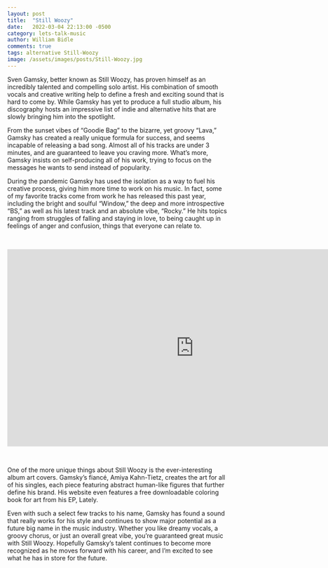 ```yaml
---
layout: post
title:  "Still Woozy"
date:   2022-03-04 22:13:00 -0500
category: lets-talk-music
author: William Bidle
comments: true
tags: alternative Still-Woozy
image: /assets/images/posts/Still-Woozy.jpg
---
```


Sven Gamsky, better known as Still Woozy, has proven himself as an incredibly talented and compelling solo artist. His combination of smooth vocals and creative writing help to define a fresh and exciting sound that is hard to come by. While Gamsky has yet to produce a full studio album, his discography hosts an impressive list of indie and alternative hits that are slowly bringing him into the spotlight. 

From the sunset vibes of “Goodie Bag” to the bizarre, yet groovy “Lava,” Gamsky has created a really unique formula for success, and seems incapable of releasing a bad song. Almost all of his tracks are under 3 minutes, and are guaranteed to leave you craving more. What’s more, Gamsky insists on self-producing all of his work, trying to focus on the messages he wants to send instead of popularity. 

During the pandemic Gamsky has used the isolation as a way to fuel his creative process, giving him more time to work on his music. In fact, some of my favorite tracks come from work he has released this past year, including the bright and soulful “Window,” the deep and more introspective “BS,” as well as his latest track and an absolute vibe, “Rocky.” He hits topics ranging from struggles of falling and staying in love, to being caught up in feelings of anger and confusion, things that everyone can relate to.

&nbsp;

<center><iframe class = "post-video" width="850" height="450" src="https://www.youtube.com/watch?v=xf4VhVAQd5o&feature=emb_imp_woyt&ab_channel=StillWoozyVEVO" frameborder="0" allow="accelerometer; autoplay; clipboard-write; encrypted-media; gyroscope; picture-in-picture" allowfullscreen></iframe></center>

&nbsp;

One of the more unique things about Still Woozy is the ever-interesting album art covers. Gamsky’s fiancé, Amiya Kahn-Tietz, creates the art for all of his singles, each piece featuring abstract human-like figures that further define his brand. His website even features a free downloadable coloring book for art from his EP, Lately. 

Even with such a select few tracks to his name, Gamsky has found a sound that really works for his style and continues to show major potential as a future big name in the music industry. Whether you like dreamy vocals, a groovy chorus, or just an overall great vibe, you’re guaranteed great music with Still Woozy. Hopefully Gamsky’s talent continues to become more recognized as he moves forward with his career, and I’m excited to see what he has in store for the future.